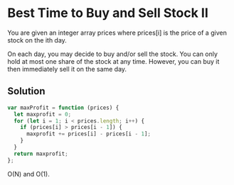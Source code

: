 # Best Time to Buy and Sell Stock II

You are given an integer array prices where prices[i] is the price of a given stock on the ith day.

On each day, you may decide to buy and/or sell the stock. You can only hold at most one share of the stock at any time. However, you can buy it then immediately sell it on the same day.

## Solution

```js
var maxProfit = function (prices) {
  let maxprofit = 0;
  for (let i = 1; i < prices.length; i++) {
    if (prices[i] > prices[i - 1]) {
      maxprofit += prices[i] - prices[i - 1];
    }
  }
  return maxprofit;
};
```

O(N) and O(1).
